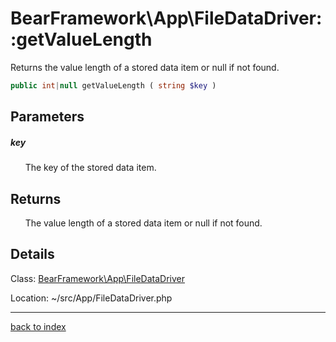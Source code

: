 # BearFramework\App\FileDataDriver::getValueLength

Returns the value length of a stored data item or null if not found.

```php
public int|null getValueLength ( string $key )
```

## Parameters

##### key

&nbsp;&nbsp;&nbsp;&nbsp;&nbsp;&nbsp;The key of the stored data item.

## Returns

&nbsp;&nbsp;&nbsp;&nbsp;&nbsp;&nbsp;The value length of a stored data item or null if not found.

## Details

Class: [BearFramework\App\FileDataDriver](bearframework.app.filedatadriver.class.md)

Location: ~/src/App/FileDataDriver.php

---

[back to index](index.md)

